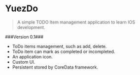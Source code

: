 YuezDo
======

> A simple TODO Item management application to learn IOS development.

###Version 0.1###

+ ToDo items management, such as add, delete.
+ ToDo item can mark as completed or incompleted.
+ An application icon.
+ Custom UI.
+ Persistent stored by CoreData framework.
